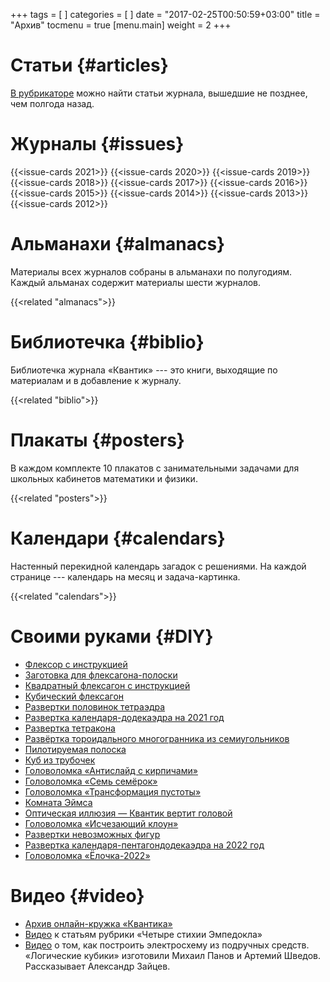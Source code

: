 +++
tags = [
]
categories = [
]
date = "2017-02-25T00:50:59+03:00"
title = "Архив"
tocmenu = true
[menu.main]
    weight = 2
+++

# Статьи {#articles}
[В рубрикаторе](http://old.kvantik.com/art/index.html) можно найти статьи журнала, вышедшие не позднее, чем полгода назад.

# Журналы {#issues}
{{<issue-cards 2021>}}
{{<issue-cards 2020>}}
{{<issue-cards 2019>}}
{{<issue-cards 2018>}}
{{<issue-cards 2017>}}
{{<issue-cards 2016>}}
{{<issue-cards 2015>}}
{{<issue-cards 2014>}}
{{<issue-cards 2013>}}
{{<issue-cards 2012>}}

# Альманахи {#almanacs}

Материалы всех журналов собраны в альманахи по полугодиям. Каждый альманах содержит материалы шести журналов.

{{<related "almanacs">}}

# Библиотечка {#biblio}

Библиотечка журнала «Квантик» --- это книги, выходящие по материалам и в добавление к журналу.

{{<related "biblio">}}

# Плакаты {#posters}

В каждом комплекте 10 плакатов с занимательными задачами для школьных кабинетов математики и физики.

{{<related "posters">}}

# Календари {#calendars}

Настенный перекидной календарь загадок с решениями. На каждой странице --- календарь на месяц и задача-картинка.

{{<related "calendars">}}


# Своими руками {#DIY}

- [Флексор с инструкцией](/extra/flexor.pdf)
- [Заготовка для флексагона-полоски](/extra/flexagon_short.pdf)
- [Квадратный флексагон с инструкцией](/extra/flexagon_square.pdf)
- [Кубический флексагон](https://old.kvantik.com/art/files/pdf/2012-06.16-18.pdf)
- [Развертки половинок тетраэдра](/extra/tetrahedron-halves.pdf)
- [Развертка календаря-додекаэдра на 2021 год](/extra/calendar-dodecahedron-2021.pdf)
- [Развертка тетракона](/extra/tetracon.pdf)
- [Развёртка тороидального многогранника из семиугольников](/extra/heptadodecahedron-fold.pdf)
- [Пилотируемая полоска](/extra/poloska.pdf)
- [Куб из трубочек](/extra/straw-cube.pdf)
- [Головоломка «Антислайд с кирпичами»](/extra/antislide.pdf)
- [Головоломка «Семь семёрок»](/extra/7-7.pdf)
- [Головоломка «Трансформация пустоты»](/extra/pustota.pdf)
- [Комната Эймса](https://old.kvantik.com/art/files/pdf/2012-02.12-18.pdf)
- [Оптическая иллюзия — Квантик вертит головой](https://old.kvantik.com/art/files/pdf/2012-09.16-18.pdf)
- [Головоломка «Исчезающий клоун»](https://old.kvantik.com/art/files/pdf/2012-07.15-18.pdf)
- [Развертки невозможных фигур](https://old.kvantik.com/art/files/pdf/2012-10.14-19.pdf)
- [Развертка календаря-пентагондодекаэдра на 2022 год](https://kvantik.com/extra/pentagon.pdf)
- [Головоломка «Ёлочка-2022»](https://kvantik.com/extra/elochka2022.pdf)


# Видео {#video}

- [Архив онлайн-кружка «Квантика»](/online)
- [Видео](http://www.youtube.com/playlist?list=PLrjlKdQ24UtJOU_hY7W1OVtUhEIgy4Miw) к статьям рубрики «Четыре стихии Эмпедокла»
- [Видео](http://zadachi.mccme.ru/misc/adpk/) о том, как построить электросхему из подручных средств. «Логические кубики» изготовили Михаил Панов и Артемий Шведов. Рассказывает Александр Зайцев.
